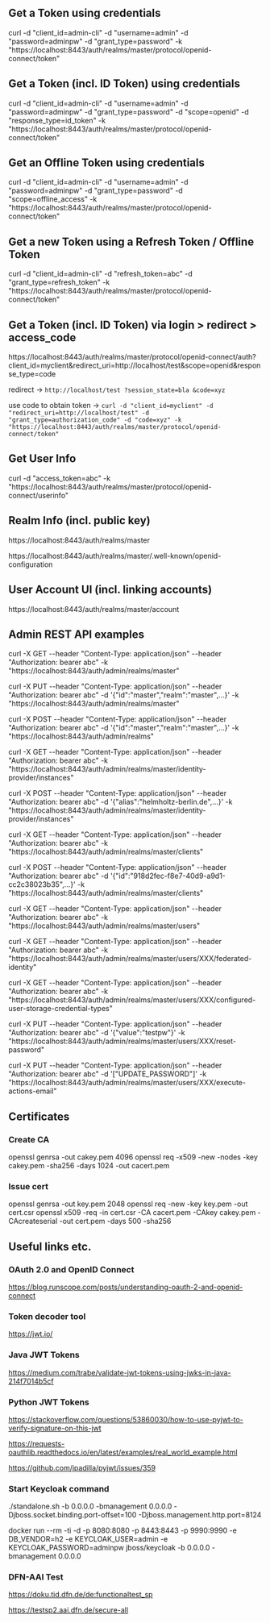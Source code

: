 
## Get a Token using credentials

curl -d "client_id=admin-cli" -d "username=admin" -d "password=adminpw" -d "grant_type=password" -k "https://localhost:8443/auth/realms/master/protocol/openid-connect/token"



## Get a Token (incl. ID Token) using credentials

curl -d "client_id=admin-cli" -d "username=admin" -d "password=adminpw" -d "grant_type=password" -d "scope=openid" -d "response_type=id_token" -k "https://localhost:8443/auth/realms/master/protocol/openid-connect/token"



## Get an Offline Token using credentials

curl -d "client_id=admin-cli" -d "username=admin" -d "password=adminpw" -d "grant_type=password" -d "scope=offline_access" -k "https://localhost:8443/auth/realms/master/protocol/openid-connect/token"



## Get a new Token using a Refresh Token / Offline Token

curl -d "client_id=admin-cli" -d "refresh_token=abc" -d "grant_type=refresh_token" -k "https://localhost:8443/auth/realms/master/protocol/openid-connect/token"



## Get a Token (incl. ID Token) via login > redirect > access_code

https://localhost:8443/auth/realms/master/protocol/openid-connect/auth?client_id=myclient&redirect_uri=http://localhost/test&scope=openid&response_type=code

redirect -> ``http://localhost/test
              ?session_state=bla
              &code=xyz``

use code to obtain token -> 
``curl -d "client_id=myclient" -d "redirect_uri=http://localhost/test" -d "grant_type=authorization_code" -d "code=xyz" -k "https://localhost:8443/auth/realms/master/protocol/openid-connect/token"``



## Get User Info

curl -d "access_token=abc" -k "https://localhost:8443/auth/realms/master/protocol/openid-connect/userinfo"



## Realm Info (incl. public key)

https://localhost:8443/auth/realms/master

https://localhost:8443/auth/realms/master/.well-known/openid-configuration



## User Account UI (incl. linking accounts)

https://localhost:8443/auth/realms/master/account



## Admin REST API examples

curl -X GET --header "Content-Type: application/json" --header "Authorization: bearer abc" -k "https://localhost:8443/auth/admin/realms/master"

curl -X PUT --header "Content-Type: application/json" --header "Authorization: bearer abc" -d '{"id":"master","realm":"master",...}' -k "https://localhost:8443/auth/admin/realms/master"

curl -X POST --header "Content-Type: application/json" --header "Authorization: bearer abc" -d '{"id":"master","realm":"master",...}' -k "https://localhost:8443/auth/admin/realms"

curl -X GET --header "Content-Type: application/json" --header "Authorization: bearer abc" -k "https://localhost:8443/auth/admin/realms/master/identity-provider/instances"

curl -X POST --header "Content-Type: application/json" --header "Authorization: bearer abc" -d '{"alias":"helmholtz-berlin.de",...}' -k "https://localhost:8443/auth/admin/realms/master/identity-provider/instances"

curl -X GET --header "Content-Type: application/json" --header "Authorization: bearer abc" -k "https://localhost:8443/auth/admin/realms/master/clients"

curl -X POST --header "Content-Type: application/json" --header "Authorization: bearer abc" -d '{"id":"918d2fec-f8e7-40d9-a9d1-cc2c38023b35",...}' -k "https://localhost:8443/auth/admin/realms/master/clients"

curl -X GET --header "Content-Type: application/json" --header "Authorization: bearer abc" -k "https://localhost:8443/auth/admin/realms/master/users"

curl -X GET --header "Content-Type: application/json" --header "Authorization: bearer abc" -k "https://localhost:8443/auth/admin/realms/master/users/XXX/federated-identity"

curl -X GET --header "Content-Type: application/json" --header "Authorization: bearer abc" -k "https://localhost:8443/auth/admin/realms/master/users/XXX/configured-user-storage-credential-types"

curl -X PUT --header "Content-Type: application/json" --header "Authorization: bearer abc" -d '{"value":"testpw"}' -k "https://localhost:8443/auth/admin/realms/master/users/XXX/reset-password"

curl -X PUT --header "Content-Type: application/json" --header "Authorization: bearer abc" -d '["UPDATE_PASSWORD"]' -k "https://localhost:8443/auth/admin/realms/master/users/XXX/execute-actions-email"





## Certificates

### Create CA

openssl genrsa -out cakey.pem 4096
openssl req -x509 -new -nodes -key cakey.pem -sha256 -days 1024 -out cacert.pem

### Issue cert

openssl genrsa -out key.pem 2048
openssl req -new -key key.pem -out cert.csr
openssl x509 -req -in cert.csr -CA cacert.pem -CAkey cakey.pem -CAcreateserial -out cert.pem -days 500 -sha256





## Useful links etc.

### OAuth 2.0 and OpenID Connect
https://blog.runscope.com/posts/understanding-oauth-2-and-openid-connect

### Token decoder tool
https://jwt.io/

### Java JWT Tokens
https://medium.com/trabe/validate-jwt-tokens-using-jwks-in-java-214f7014b5cf

### Python JWT Tokens
https://stackoverflow.com/questions/53860030/how-to-use-pyjwt-to-verify-signature-on-this-jwt

https://requests-oauthlib.readthedocs.io/en/latest/examples/real_world_example.html

https://github.com/jpadilla/pyjwt/issues/359

### Start Keycloak command
./standalone.sh -b 0.0.0.0 -bmanagement 0.0.0.0 -Djboss.socket.binding.port-offset=100 -Djboss.management.http.port=8124

docker run --rm -ti -d -p 8080:8080 -p 8443:8443 -p 9990:9990 -e DB_VENDOR=h2 -e KEYCLOAK_USER=admin -e KEYCLOAK_PASSWORD=adminpw jboss/keycloak -b 0.0.0.0 -bmanagement 0.0.0.0

### DFN-AAI Test
https://doku.tid.dfn.de/de:functionaltest_sp

https://testsp2.aai.dfn.de/secure-all
